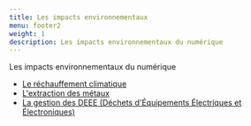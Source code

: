 ```yaml
---
title: Les impacts environnementaux
menu: footer2
weight: 1
description: Les impacts environnementaux du numérique
---
```

Les impacts environnementaux du numérique

* [Le réchauffement climatique](/page/rechauffement_climatique)
* [L'extraction des métaux](/page/penuerie_des_metaux)
* [La gestion des DEEE (Déchets d'Équipements Électriques et Électroniques)](/page/decharge_DEEE)